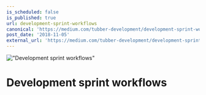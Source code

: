 ```yaml
---
is_scheduled: false
is_published: true
url: development-sprint-workflows
canonical: 'https://medium.com/tubber-development/development-sprint-workflows-55b21225b2f8'
post_date: '2018-11-05'
external_url: 'https://medium.com/tubber-development/development-sprint-workflows-55b21225b2f8'
---
```

!["Development sprint workflows"](/images/articles/0_tWzT65t5CidslLRb.jpeg)

# Development sprint workflows
